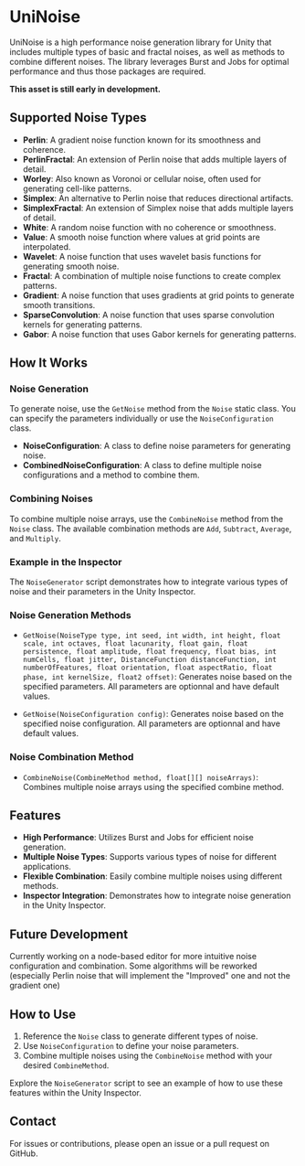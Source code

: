 # UniNoise

UniNoise is a high performance noise generation library for Unity that includes multiple types of basic and fractal noises, as well as methods to combine different noises. The library leverages Burst and Jobs for optimal performance and thus those packages are required.

**This asset is still early in development.**

## Supported Noise Types

- **Perlin**: A gradient noise function known for its smoothness and coherence.
- **PerlinFractal**: An extension of Perlin noise that adds multiple layers of detail.
- **Worley**: Also known as Voronoi or cellular noise, often used for generating cell-like patterns.
- **Simplex**: An alternative to Perlin noise that reduces directional artifacts.
- **SimplexFractal**: An extension of Simplex noise that adds multiple layers of detail.
- **White**: A random noise function with no coherence or smoothness.
- **Value**: A smooth noise function where values at grid points are interpolated.
- **Wavelet**: A noise function that uses wavelet basis functions for generating smooth noise.
- **Fractal**: A combination of multiple noise functions to create complex patterns.
- **Gradient**: A noise function that uses gradients at grid points to generate smooth transitions.
- **SparseConvolution**: A noise function that uses sparse convolution kernels for generating patterns.
- **Gabor**: A noise function that uses Gabor kernels for generating patterns.

## How It Works

### Noise Generation

To generate noise, use the `GetNoise` method from the `Noise` static class. You can specify the parameters individually or use the `NoiseConfiguration` class.

- **NoiseConfiguration**: A class to define noise parameters for generating noise.
- **CombinedNoiseConfiguration**: A class to define multiple noise configurations and a method to combine them.

### Combining Noises

To combine multiple noise arrays, use the `CombineNoise` method from the `Noise` class. The available combination methods are `Add`, `Subtract`, `Average`, and `Multiply`.

### Example in the Inspector

The `NoiseGenerator` script demonstrates how to integrate various types of noise and their parameters in the Unity Inspector.

### Noise Generation Methods

- `GetNoise(NoiseType type, int seed, int width, int height, float scale, int octaves, float lacunarity, float gain, float persistence, float amplitude, float frequency, float bias, int numCells, float jitter, DistanceFunction distanceFunction, int numberOfFeatures, float orientation, float aspectRatio, float phase, int kernelSize, float2 offset)`: Generates noise based on the specified parameters. All parameters are optionnal and have default values.

- `GetNoise(NoiseConfiguration config)`: Generates noise based on the specified noise configuration. All parameters are optionnal and have default values.

### Noise Combination Method

- `CombineNoise(CombineMethod method, float[][] noiseArrays)`: Combines multiple noise arrays using the specified combine method.

## Features

- **High Performance**: Utilizes Burst and Jobs for efficient noise generation.
- **Multiple Noise Types**: Supports various types of noise for different applications.
- **Flexible Combination**: Easily combine multiple noises using different methods.
- **Inspector Integration**: Demonstrates how to integrate noise generation in the Unity Inspector.

## Future Development

Currently working on a node-based editor for more intuitive noise configuration and combination.
Some algorithms will be reworked (especially Perlin noise that will implement the "Improved" one and not the gradient one)

## How to Use

1. Reference the `Noise` class to generate different types of noise.
2. Use `NoiseConfiguration` to define your noise parameters.
3. Combine multiple noises using the `CombineNoise` method with your desired `CombineMethod`.

Explore the `NoiseGenerator` script to see an example of how to use these features within the Unity Inspector.

## Contact

For issues or contributions, please open an issue or a pull request on GitHub.
